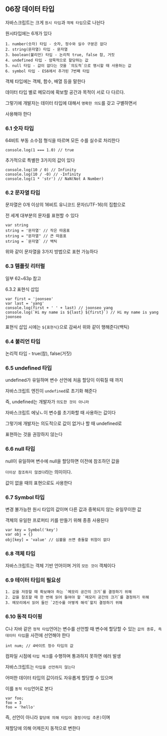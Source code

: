 ## 06장 데이터 타입

자바스크립트는 크게 `원시 타입`과 `객체 타입`으로 나뉜다

원시타입에는 6개가 있다

```
1. number(숫자) 타입 - 숫자, 정수와 실수 구분은 없다
2. string(문자열) 타입 - 문자열
3. boolean(불리언) 타입 - 논리적 true, false 참, 거짓
4. undefined 타입 - 암묵적으로 할당하는 값
5. null 타입 - 값이 없다는 것을 `의도적`으로 명시할 때 사용하는 값
6. symbol 타입 - ES6에서 추가된 7번째 타입
```

객체 타입에는 객체, 함수, 배열 등을 말한다

데이터 타입 별로 메모리에 확보할 공간과 목적이 서로 다 다르다.

그렇기에 개발자는 데이터 타입에 대해서 `명확한 의도`를 갖고 구별하면서

사용해야 한다

### 6.1 숫자 타입

64비트 부동 소수점 형식을 따르며 모든 수를 실수로 처리한다

```
console.log(1 === 1.0) // true
```

추가적으로 특별한 3가지의 값이 있다

```
console.log(10 / 0) // Infinity
console.log(10 / -0) // -Infinity
console.log(1 * 'str') // NaN(Not A Number)
```

### 6.2 문자열 타입

문자열은 0개 이상의 16비트 유니코드 문자(UTF-16)의 집합으로

전 세계 대부분의 문자를 표현할 수 있다

```
var string
string = '문자열' // 작은 따옴표
string = "문자열" // 큰 따옴표
string = `문자열` // 백틱
```

위와 같이 문자열을 3가지 방법으로 표현 가능하다

### 6.3 템플릿 리터럴

일부 62~63p 참고

6.3.2 표현식 삽입

```
var first = 'joonseo'
var last = 'yang'
console.log(first + ' ' + last) // joonseo yang
console.log(`Hi my name is ${last} ${first}`) // Hi my name is yang joonseo
```

표현식 삽입 시에는 `${표현식}`으로 감싸서 위와 같이 행해준다(백틱)

### 6.4 불리언 타입

논리적 타입 - true(참), false(거짓)

### 6.5 undefined 타입

undefined가 유일하며 변수 선언에 처음 할당이 이뤄질 때 까지

자바스크립트 엔진이 `undefined`로 초기화 해준다

즉, undefined는 개발자가 `의도한 것이 아니라`

자바스크립트 에닞ㄴ이 변수를 초기화할 때 사용하는 값이다

그렇기에 개발자는 의도적으로 값이 없거나 할 때 undefined로

표현하는 것을 권장하지 않는다

### 6.6 null 타입

null이 유일하며 변수에 null을 할당하면 이전에 참조하던 값을

`더이상 참조하지 않겠다`라는 의미이다.

값이 없을 때의 표현으로도 사용한다

### 6.7 Symbol 타입

변경 불가능한 원시 타입의 값이며 다른 값과 중복되지 않는 유일무이한 값

객체의 유일한 프로퍼티 키를 만들기 위해 종종 사용된다

```
var key = Symbol('key')
var obj = {}
obj[key] = 'value' // 심볼을 쓰면 충돌할 위험이 없다
```

### 6.8 객체 타입

자바스크립트는 객체 기반 언어이며 거의 `모든 것이` 객체이다

### 6.9 테이터 타입의 필요성

```
1. 값을 저장할 때 확보해야 하는 `메모리 공간의 크기`를 결정하기 위해
2. 값을 참조할 때 한 번에 읽어 들여야 할 `메모리 공간의 크기`를 결정하기 위해
3. 메모리에서 읽어 들인 `2진수를 어떻게 해석`할지 결정하기 위해
```

### 6.10 동적 타이핑

C나 자바 같은 `정적 타입`언어는 변수를 선언할 때 변수에 할당할 수 있는 `값의 종류, 즉 데이터 타입`을 사전에 선언해야 한다

```
int num; // 4바이트 정수 타입의 값
```

컴파일 시점에 `타입 체크`를 수행하며 통과하지 못하면 에러 발생

자바스크립트는 `타입을 선언하지 않는다`

어떠한 데이터 타입의 값이라도 자유롭게 할당할 수 있으며

이를 `동적 타입`언어로 본다

```
var foo;
foo = 3
foo = 'hello'
```

즉, 선언이 아니라 `할당에 의해 타입이 결정(타입 추론)`이며

재할당에 의해 어제든지 동적으로 변한다
